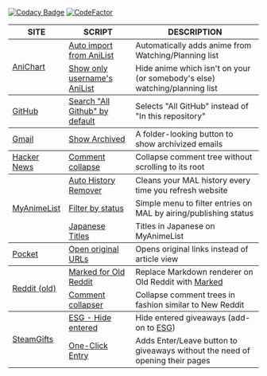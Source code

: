 [![Codacy Badge](https://app.codacy.com/project/badge/Grade/37b6bdcf961c4fc5ac6049c53fcbdffb)](https://www.codacy.com/gh/Jorengarenar/UserScripts/dashboard?utm_source=github.com&amp;utm_medium=referral&amp;utm_content=Jorengarenar/UserScripts&amp;utm_campaign=Badge_Grade)
[![CodeFactor](https://www.codefactor.io/repository/github/jorengarenar/userscripts/badge)](https://www.codefactor.io/repository/github/jorengarenar/userscripts)

<table>
  <thead>
    <tr>
      <th>SITE</th>
      <th>SCRIPT</th>
      <th>DESCRIPTION</th>
    </tr>
  </thead>
  <tbody> <!-- AniChart -->
    <tr><td rowspan=0><a href="https://anichart.net">AniChart</a></td></tr>
    <tr>
      <td><a href="https://github.com/Jorengarenar/userscripts/raw/master/AniChart/Auto_import_from_AniList.user.js">Auto import from AniList</a></td>
      <td>Automatically adds anime from Watching/Planning list</td>
    </tr>
    <tr> <!-- no zebra --> </tr>
    <tr>
      <td><a href="https://github.com/Jorengarenar/userscripts/raw/master/AniChart/Show_only_from_AniList.user.js">Show only username's AniList</a></td>
      <td>Hide anime which isn't on your (or somebody's else) watching/planning list</td>
    </tr>
    <tr> <!-- no zebra --> </tr>
  </tbody>
  <tbody> <!-- GitHub -->
    <tr><td rowspan=0><a href="https://github.com">GitHub</a></td></tr>
    <tr>
      <td><a href="https://github.com/Jorengarenar/userscripts/raw/master/GitHub/Search_All_Github_by_default.user.js">Search "All Github" by default</a></td>
      <td>Selects "All GitHub" instead of "In this repository"</td>
    </tr>
    <tr> <!-- no zebra --> </tr>
  </tbody>
  <tbody> <!-- Gmail -->
    <tr><td rowspan=0><a href="http://mail.google.com">Gmail</a></td></tr>
    <tr>
      <td><a href="https://github.com/Jorengarenar/userscripts/raw/master/Gmail/Show_Archived.user.js">Show Archived</a></td>
      <td>A folder-looking button to show archivized emails</td>
    </tr>
    <tr> <!-- no zebra --> </tr>
  </tbody>
  <tbody> <!-- Hacker News -->
    <tr><td rowspan=0><a href="https://news.ycombinator.com/">Hacker News</a></td></tr>
    <tr>
      <td><a href="https://github.com/Jorengarenar/userscripts/raw/master/HackerNews/Comment_collapse.user.js">Comment collapse</a></td>
      <td>Collapse comment tree without scrolling to its root</td>
    </tr>
    <tr> <!-- no zebra --> </tr>
  </tbody>
  <tbody> <!-- MyAnimeList -->
    <tr><td rowspan=0><a href="https://myanimelist.net">MyAnimeList</a></td></tr>
    <tr>
      <td><a href="https://github.com/Jorengarenar/userscripts/raw/master/MyAnimeList/Auto_History_Remover.user.js">Auto History Remover</a></td>
      <td>Cleans your MAL history every time you refresh website</td>
    </tr>
    <tr> <!-- no zebra --> </tr>
    <tr>
      <td><a href="https://github.com/Jorengarenar/userscripts/raw/master/MyAnimeList/Filter_by_status.user.js">Filter by status</a></td>
      <td>Simple menu to filter entries on MAL by airing/publishing status</td>
    </tr>
    <tr> <!-- no zebra --> </tr>
    <tr>
      <td><a href="https://github.com/Jorengarenar/userscripts/raw/master/MyAnimeList/Japanese_Titles.user.js">Japanese Titles</a></td>
      <td>Titles in Japanese on MyAnimeList</td>
    </tr>
    <tr> <!-- no zebra --> </tr>
  </tbody>
  <tbody> <!-- Pocket -->
    <tr><td rowspan=0><a href="https://app.getpocket.com">Pocket</a></td></tr>
    <tr>
      <td><a href="https://github.com/Jorengarenar/userscripts/raw/master/Pocket/Open_original_URLs.user.js">Open original URLs</a></td>
      <td>Opens original links instead of article view</td>
    </tr>
    <tr> <!-- no zebra --> </tr>
  </tbody>
  <tbody> <!-- Reddit (old) -->
    <tr><td rowspan=0><a href="https://old.reddit.com">Reddit (old)</a></td></tr>
    <tr>
      <td><a href="https://github.com/Jorengarenar/RedditOld_Marked.user.js/raw/master/RedditOld_Marked.user.js">Marked for Old Reddit</a></td>
      <td>Replace Markdown renderer on Old Reddit with <a href="https://marked.js.org/">Marked</a></td>
    </tr>
    <tr> <!-- no zebra --> </tr>
    <tr>
      <td><a href="https://github.com/Jorengarenar/userscripts/raw/master/Reddit/Comment_collapser.user.js">Comment collapser</a></td>
      <td>Collapse comment trees in fashion similar to New Reddit</td>
    </tr>
    <tr> <!-- no zebra --> </tr>
  </tbody>
  <tbody> <!-- SteamGifts -->
    <tr><td rowspan=0><a href="https://www.steamgifts.com">SteamGifts</a></td></tr>
    <tr>
      <td><a href="https://github.com/Jorengarenar/userscripts/raw/master/SteamGifts/ESG_Hide_entered.user.js">ESG - Hide entered</a></td>
      <td>Hide entered giveaways (add-on to <a href="https://github.com/nandee95/Extended_Steamgifts">ESG</a>)</td>
    </tr>
    <tr> <!-- no zebra --> </tr>
    <tr>
      <td><a href="https://github.com/Jorengarenar/userscripts/raw/master/SteamGifts/One-Click_Entry.user.js">One-Click Entry</a></td>
      <td>Adds Enter/Leave button to giveaways without the need of opening their pages</td>
    </tr>
  </tbody>
</table>
